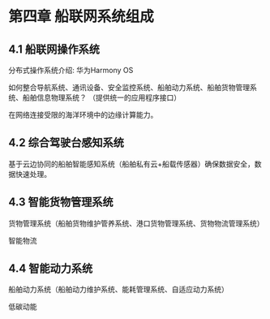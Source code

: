 # 第四章 船联网系统组成

## 4.1 船联网操作系统

分布式操作系统介绍: 华为Harmony OS

如何整合导航系统、通讯设备、安全监控系统、船舶动力系统、船舶货物管理系统、船舶信息物理系统？ （提供统一的应用程序接口）

在网络连接受限的海洋环境中的边缘计算能力。

## 4.2 综合驾驶台感知系统

基于云边协同的船舶智能感知系统（船舶私有云+船载传感器）确保数据安全，数据快速处理。

## 4.3 智能货物管理系统

货物管理系统（船舶货物维护管养系统、港口货物管理系统、货物物流管理系统）

智能物流

## 4.4 智能动力系统

船舶动力系统（船舶动力维护系统、能耗管理系统、自适应动力系统）

低碳动能